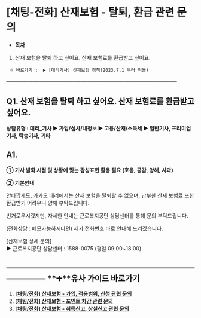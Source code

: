 # [채팅-전화] 산재보험 - 탈퇴, 환급 관련 문의

* **목차**

1. 산재 보험을 탈퇴 하고 싶어요. 산재 보험료를 환급받고 싶어요.

```
 ※ 바로가기 :  ▶ [대리기사] 산재보험 정책(2023.7.1 부터 적용)
```

**──────────────────────────────────────────────**

**Q1. 산재 보험을 탈퇴 하고 싶어요. 산재 보험료를 환급받고 싶어요.**
-------------------------------------------

******상담유형 : 대리\_기사 ▶ 가입/심사/내정보 ▶ 고용/산재/소득세 ▶ 일반기사, 프리미엄기사, 탁송기사, 기타******

**A1.**
-------

****① 기사 발화 시점 및 상황에 맞는 감성표현 활용 필요 (호응, 공감, 양해, 사과)****

**② 기본안내**

안타깝게도, 카카오 대리에서는 산재 보험을 탈퇴할 수 없으며, 납부한 산재 보험료 또한 환급받기 어려우니 양해 부탁드립니다.

번거로우시겠지만, 자세한 안내는 근로복지공단 상담센터를 통해 문의 부탁드립니다.

(전화상담 : 메모가능하시다면) 제가 전화번호 바로 안내해 드리겠습니다.

[산재보험 상세 문의]   
▶ 근로복지공단 상담센터 : 1588-0075 (평일 09:00~18:00)

**―****―****―****―****―****―****―****―****―****―****―****―****―****―****―****―****―****―****―****―****―****―****―****―****―****―****―****―****―** **➕****유사 가이드 바로가기**
----------------------------------------------------------------------------------------------------------------------------------------------------------------------

1. **[[채팅/전화] 산재보험 - 가입, 적용범위, 신청 관련 문의](https://kakaomobilitysupport.zendesk.com/hc/ko/articles/34462590204569)**
2. **[[채팅/전화] 산재보험 - 포인트 차감 관련 문의](https://kakaomobilitysupport.zendesk.com/hc/ko/articles/34465773259673)**
3. **[[채팅/전화] 산재보험 - 취득신고, 상실신고 관련 문의](https://kakaomobilitysupport.zendesk.com/hc/ko/articles/34470887025305)**